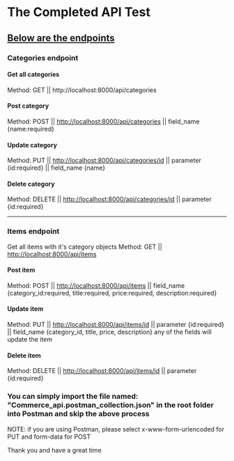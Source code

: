 <h1>The Completed API Test</h1>

<h2 style="text-decoration: underline"> Below are the endpoints </h2>

<h3>Categories endpoint </h3>

<h4>Get all categories</h4>
<label>Method: GET || http://localhost:8000/api/categories</label>

<h4>Post category</h4>
<label>Method: POST || <a href="http://localhost:8000/api/categories">http://localhost:8000/api/categories</a> || field_name {name:required}</label>

<h4>Update category</h4>
<label>Method: PUT || <a href="http://localhost:8000/api/categories/id">http://localhost:8000/api/categories/id</a> || parameter {id:required} || field_name {name}</label>

<h4>Delete category</h4>
<label>Method: DELETE || <a href="http://localhost:8000/api/categories/id">http://localhost:8000/api/categories/id</a> || parameter {id:required}</label>

<hr>

<h3>Items endpoint </h3>

Get all items with it's category objects
<label>Method: GET || <a href="http://localhost:8000/api/items">http://localhost:8000/api/items</a></label>

<h4>Post item</h4>
<label>Method: POST || <a href="http://localhost:8000/api/items">http://localhost:8000/api/items</a> || field_name {category_id:required, title:required, price:required, description:required}</label>

<h4>Update item</h4>
<label>Method: PUT || <a href="http://localhost:8000/api/items/id">http://localhost:8000/api/items/id</a> || parameter {id:required} || field_name {category_id, title, price, description} any of the fields will update the item</label>

<h4>Delete item</h4>
<label>Method: DELETE || <a href="http://localhost:8000/api/items/id">http://localhost:8000/api/items/id</a> || parameter {id:required}</label>


<h3>You can simply import the file named: "Commerce_api.postman_collection.json" in the root folder into Postman and skip the above process</h3>

<p>NOTE: if you are using Postman, please select x-www-form-urlencoded for PUT and form-data for POST</p>

Thank you and have a great time
